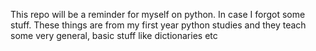 This repo will be a reminder for myself on python. In case I forgot some stuff. These things are from my first year python studies and they teach some very general, basic stuff like dictionaries etc